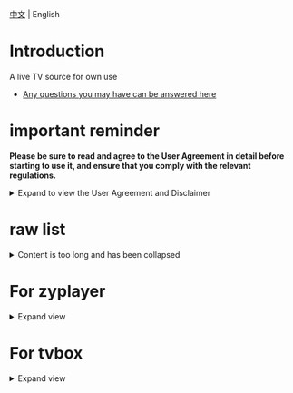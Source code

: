 [中文](README.md) | English

# Introduction
A live TV source for own use  
- <a href="https://github.com/tunjinyu/M3U/issues" target="_blank">Any questions you may have can be answered here</a>  
# important reminder
**Please be sure to read and agree to the User Agreement in detail before starting to use it, and ensure that you comply with the relevant regulations.**

<details>
  
<summary>Expand to view the User Agreement and Disclaimer</summary>
  
Please read and understand the following statement carefully before viewing this item:
  
1. If you do not agree with any of the contents of this statement, please stop immediately, once you start to use it, it means you agree with it.
2. This project is for personal study, research and technical exchange only, commercial use is prohibited, if you accidentally download the relevant files, please delete them within 24 hours.
3. All the contents of this project come from the Internet, including but not limited to video sites, media sharing sites and so on. The Project has no control over the legality, accuracy, completeness or availability of these resources, and therefore is not responsible for the authenticity, legality or suitability of the content of the resources.
4. As the data sources are created by users themselves, we hereby remind you in particular that any third-party advertisements, product promotion information and other related content that may appear in the videos or pop-ups are spontaneously implanted by user behavior. Please remain vigilant during your experience and independently screen the authenticity and legitimacy of such information, and the Platform does not assume any responsibility for any losses incurred by users in the event of fraud.
5. The use of these data may face legal risks, such as the resulting legal liability, the user should bear.
6. The Program is not responsible for any content, including but not limited to the accuracy, copyright compliance, completeness, security and availability of media resources. It shall not be liable for any loss, damage or legal dispute resulting from the use of this software.
7. The use of the Software must comply with relevant laws and regulations and prohibit any activities that violate the laws and regulations, including but not limited to the production, uploading, dissemination and storage of any illegal or infringing content. If you violate the relevant laws and regulations, you are responsible for your own legal liability.
8. This disclaimer applies to all users.

</details>

# raw list

<details>
  
<summary>Content is too long and has been collapsed</summary>
  
CCTV-ipv4 
```bash
https://raw.githubusercontent.com/tunjinyu/M3U/main/%E7%B1%BB/1.CCTV-4.txt
```
CCTV-ipv6 
```bash
https://raw.githubusercontent.com/tunjinyu/M3U/main/%E7%B1%BB/2.CCTV-6.txt
```
satellite TV-ipv4 
```bash
https://raw.githubusercontent.com/tunjinyu/M3U/main/%E7%B1%BB/3.%E5%8D%AB%E8%A7%86-4.txt
```
satellite TV-ipv6 
```bash
https://raw.githubusercontent.com/tunjinyu/M3U/main/%E7%B1%BB/4.%E5%8D%AB%E8%A7%86-6.txt
```
NewTv-ipv4 
```bash
https://raw.githubusercontent.com/tunjinyu/M3U/main/%E7%B1%BB/5.NewTv-4.txt
```
NewTv-ipv6 
```bash
https://raw.githubusercontent.com/tunjinyu/M3U/main/%E7%B1%BB/6.NewTv-6.txt
```
Bestv-ipv4 
```bash
https://raw.githubusercontent.com/tunjinyu/M3U/main/%E7%B1%BB/7.Bestv-4.txt
```
local station-all 
```bash
https://raw.githubusercontent.com/tunjinyu/M3U/main/%E7%B1%BB/8.%E5%9C%B0%E6%96%B9%E5%8F%B0-46.txt
```
otherrrrr 
```bash
https://raw.githubusercontent.com/tunjinyu/M3U/main/%E7%B1%BB/9.other.txt
```
cn-other-ipv4 
```bash
https://raw.githubusercontent.com/tunjinyu/M3U/main/%E7%B1%BB/10.%E5%85%B6%E4%BB%96-4.txt
```
cn-other-ipv6 
```bash
https://raw.githubusercontent.com/tunjinyu/M3U/main/%E7%B1%BB/11.%E5%85%B6%E4%BB%96-6.txt
```
Radio 
```bash
https://raw.githubusercontent.com/tunjinyu/M3U/main/%E7%B1%BB/12.Radio.txt
```
MIGU 
```bash
https://raw.githubusercontent.com/tunjinyu/M3U/main/%E7%B1%BB/13.13.%E5%92%AA%E5%92%95-46.txt
```
uncharted 
```bash
https://raw.githubusercontent.com/tunjinyu/M3U/main/%E7%B1%BB/14.%E6%9C%AA%E7%9F%A5-46.txt
```
Hong Kong, Macao and Taiwan 
```bash
https://raw.githubusercontent.com/tunjinyu/M3U/main/%E7%B1%BB/15.%E6%B4%9B%E6%9D%89%E7%9F%B6148.txt
```
Shopping Channel 
```bash
https://raw.githubusercontent.com/tunjinyu/M3U/main/%E7%B1%BB/16.%E8%B4%AD%E7%89%A9-46.txt
```
IHOT 
```bash
https://raw.githubusercontent.com/tunjinyu/M3U/main/%E7%B1%BB/IHOT.txt
```

</details>

# For zyplayer

<details>
  
<summary>Expand view</summary>

lei-zyplayer.json
```bash
https://raw.githubusercontent.com/tunjinyu/M3U/main/json/lei-zyplayer.json
```
lei-zyplayer-jiasu.json
```bash
https://gitdl.cn/https://raw.githubusercontent.com/tunjinyu/M3U/main/json/lei-zyplayer-jiasu.json
```
CCTV-ipv4 
```bash
https://raw.githubusercontent.com/tunjinyu/M3U/main/%E7%B1%BB_zyplayer/1.CCTV-4.txt
```
CCTV-ipv6 
```bash
https://raw.githubusercontent.com/tunjinyu/M3U/main/%E7%B1%BB_zyplayer/2.CCTV-6.txt
```
satellite TV-ipv4 
```bash
https://raw.githubusercontent.com/tunjinyu/M3U/main/%E7%B1%BB_zyplayer/3.%E5%8D%AB%E8%A7%86-4.txt
```
satellite TV-ipv6 
```bash
https://raw.githubusercontent.com/tunjinyu/M3U/main/%E7%B1%BB_zyplayer/4.%E5%8D%AB%E8%A7%86-6.txt
```
NewTv-ipv4 
```bash
https://raw.githubusercontent.com/tunjinyu/M3U/main/%E7%B1%BB_zyplayer/5.NewTv-4.txt
```
NewTv-ipv6 
```bash
https://raw.githubusercontent.com/tunjinyu/M3U/main/%E7%B1%BB_zyplayer/6.NewTv-6.txt
```
Bestv-ipv4 
```bash
https://raw.githubusercontent.com/tunjinyu/M3U/main/%E7%B1%BB_zyplayer/7.Bestv-4.txt
```
local station-all 
```bash
https://raw.githubusercontent.com/tunjinyu/M3U/main/%E7%B1%BB_zyplayer/8.%E5%9C%B0%E6%96%B9%E5%8F%B0-46.txt
```
other 
```bash
https://raw.githubusercontent.com/tunjinyu/M3U/main/%E7%B1%BB_zyplayer/9.other.txt
```
cn-other-ipv4 
```bash
https://raw.githubusercontent.com/tunjinyu/M3U/main/%E7%B1%BB_zyplayer/10.%E5%85%B6%E4%BB%96-4.txt
```
cn-other-ipv6 
```bash
https://raw.githubusercontent.com/tunjinyu/M3U/main/%E7%B1%BB_zyplayer/11.%E5%85%B6%E4%BB%96-6.txt
```
Radio 
```bash
https://raw.githubusercontent.com/tunjinyu/M3U/main/%E7%B1%BB_zyplayer/12.Radio.txt
```
MIGU 
```bash
https://raw.githubusercontent.com/tunjinyu/M3U/main/%E7%B1%BB_zyplayer/13.%E5%92%AA%E5%92%95-46.txt
```
uncharted 
```bash
https://raw.githubusercontent.com/tunjinyu/M3U/main/%E7%B1%BB_zyplayer/14.%E6%9C%AA%E7%9F%A5-46.txt
```
Hong Kong, Macao and Taiwan 
```bash
https://raw.githubusercontent.com/tunjinyu/M3U/main/%E7%B1%BB_zyplayer/15.%E6%B4%9B%E6%9D%89%E7%9F%B6148.txt
```
Shopping Channel 
```bash
https://raw.githubusercontent.com/tunjinyu/M3U/main/%E7%B1%BB_zyplayer/16.%E8%B4%AD%E7%89%A9-46.txt
```
IHOT 
```bash
https://raw.githubusercontent.com/tunjinyu/M3U/main/%E7%B1%BB_zyplayer/IHOT.txt
```

</details>

# For tvbox

<details>
  
<summary>Expand view</summary>

lei-tvbox.txt
```bash
https://raw.githubusercontent.com/tunjinyu/M3U/main/json/lei-tvbox.txt
```
lei-tvbox.txt CNspeed+++
```bash
https://gitdl.cn/https://raw.githubusercontent.com/tunjinyu/M3U/main/json/lei-tvbox.txt
```

</details>
